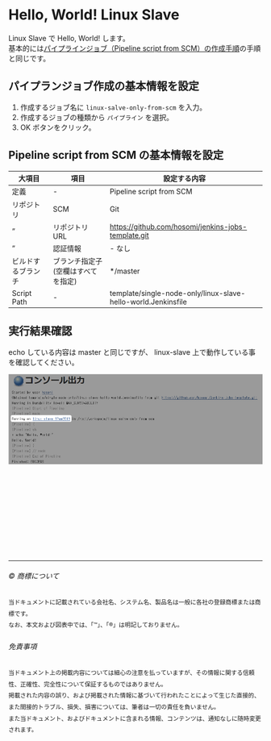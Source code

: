 # Hello, World! Linux Slave

Linux Slave で Hello, World! します。  
基本的には[パイプラインジョブ（Pipeline script from SCM）の作成手順](SCM.md)の手順と同じです。  

## パイプランジョブ作成の基本情報を設定

1. 作成するジョブ名に ``linux-salve-only-from-scm`` を入力。
1. 作成するジョブの種類から ``パイプライン`` を選択。
1. OK ボタンをクリック。

## Pipeline script from SCM の基本情報を設定

| 大項目 | 項目 | 設定する内容
| ----- | ----- | -----
| 定義 | - | Pipeline script from SCM
| リポジトリ | SCM | Git
| ” | リポジトリ URL | https://github.com/hosomi/jenkins-jobs-template.git
| ” | 認証情報 | - なし
| ビルドするブランチ | 	ブランチ指定子 (空欄はすべてを指定)	 | */master
| Script Path | - | template/single-node-only/linux-slave-hello-world.Jenkinsfile


## 実行結果確認

echo している内容は master と同じですが、
linux-slave 上で動作している事を確認してください。  

![実行結果確認](linux-slave-only-scm-01.png)   





　  
　  
　  
　  
　  
　  
　  
　  

* * *

###### :copyright: 商標について

<sup>当ドキュメントに記載されている会社名、システム名、製品名は一般に各社の登録商標または商標です。</sup>  
<sup>なお、本文および図表中では、「™」、「®」は明記しておりません。</sup>  

###### 免責事項  
<sup>当ドキュメント上の掲載内容については細心の注意を払っていますが、その情報に関する信頼性、正確性、完全性について保証するものではありません。</sup>  
<sup>掲載された内容の誤り、および掲載された情報に基づいて行われたことによって生じた直接的、また間接的トラブル、損失、損害については、筆者は一切の責任を負いません。</sup>  
<sup>また当ドキュメント、およびドキュメントに含まれる情報、コンテンツは、通知なしに随時変更されます。</sup>  


